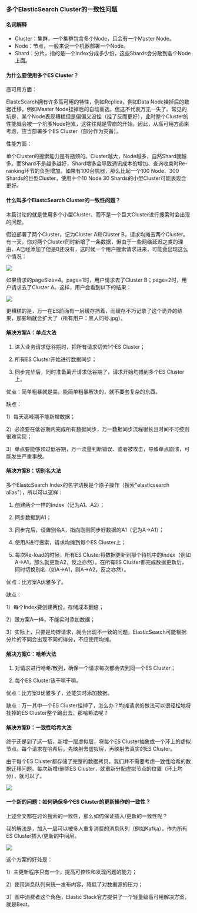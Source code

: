 ### 多个ElasticSearch Cluster的一致性问题 ###
#### 名词解释 ####
* Cluster：集群，一个集群包含多个Node，且会有一个Master Node。
* Node：节点，一般来说一个机器部署一个Node。
* Shard：分片，指的是一个Index分成多少份，这些Shards会分散到各个Node上面。

#### 为什么要使用多个ES Cluster？ ####
高可用方面：

ElastcSearch拥有许多高可用的特性，例如Replica，例如Data Node挂掉后的数据迁移，例如Master Node挂掉后的自动重选，但这不代表万无一失了。常见的坑是，某个Node表现糟糕但是偏偏又没挂（挂了反而更好），此时整个Cluster的性能就会被一个坑爹Node拖累，这往往就是雪崩的开始。因此，从高可用方面来考虑，应当部署多个ES Cluster（部分作为灾备）。

性能方面：

单个Cluster的搜索能力是有瓶颈的。Cluster越大，Node越多，自然Shard就越多。而Shard不是越多越好，Shard增多会导致通讯成本的增加、查询收束时Re-ranking环节的负担增加。如果有100台机器，那么比起一个100 Node、300 Shards的巨型Cluster，使用十个10 Node 30 Shards的小型Cluster可能表现会更好。

#### 什么叫多个ElastcSearch Cluster的一致性问题？ ####
本篇讨论的就是使用多个小型Cluster、而不是一个巨大Cluster进行搜索时会出现的问题。

假设部署了两个Cluster，记为Cluster A和Cluster B，请求均摊去两个Cluster。有一天，你对两个Cluster同时新增了一条数据，但由于一些网络延迟之类的理由，A已经添加了但是B还没有，这时候一个用户搜索请求进来，可能会出现这么个情况：

![](https://github.com/scalad/Elasticsearch/blob/master/doc/image/cluster1.png)

如果请求的pageSize=4。page=1时，用户请求去了Cluster B；page=2时，用户请求去了Cluster A。这样，用户会看到以下的结果：

![](https://github.com/scalad/Elasticsearch/blob/master/doc/image/cluster2.png)

更糟糕的是，万一在ES前面有一层缓存挡着，而缓存不巧记录了这个诡异的结果，那影响就会扩大了（所有用户：黑人问号.jpg）。

#### 解决方案A：单点大法 ####
1. 进入业务请求低谷期时，把所有请求切去1个ES Cluster；

2. 所有ES Cluster开始进行数据同步；

3. 同步完毕后，同时准备离开请求低谷期了，请求开始均摊到多个ES Cluster上。

优点：简单粗暴就是美。能简单粗暴解决的，就不要套复杂的东西。

缺点：

1）每天高峰期不能新增数据；

2）必须要在低谷期内完成所有数据同步，万一数据同步流程很长且时间不可控则很难实现；

3）单点要能够顶过低谷期，万一流量判断错误、或者被攻击，导致单点崩溃，可能发生严重事故。

#### 解决方案B：切别名大法 ####
多个ElastcSearch Index的名字切换是个原子操作（搜索"elasticsearch alias"），所以可以这样：

1. 创建两个一样的Index（记为A1、A2）；

2. 同步数据到A1；

3. 同步完后，设置别名A，指向刚刚同步好数据的A1（记为A->A1）；

4. 使用A进行搜索，请求均摊到每个ES Cluster上；

5. 每次Re-load的时候，所有ES Cluster将数据更新到那个待机中的Index（例如A->A1，那么就更新A2，反之亦然）。在所有ES Cluster都完成数据更新后，同时切换别名（如A->A1，则A->A2，反之亦然）。

优点：比方案A优雅多了。

缺点：

1）每个Index要创建两份，存储成本翻倍；

2）跟方案A一样，不能实时添加数据；

3）实际上，只要是均摊请求，就会出现不一致的问题，ElasticSearch可能根据分片的不同会出现不同的得分，不应使用均摊。

#### 解决方案C：哈希大法 ####
1. 对请求进行哈希/散列，确保一个请求每次都会去到同一个ES Cluster；

2. 每个ES Cluster该干嘛干嘛。

优点：比方案B优雅多了，还能实时添加数据。

缺点：万一其中一个ES Cluster挂掉了，怎么办？均摊请求的做法可以很轻松地将挂掉的ES Cluster整个踢出去，那哈希法呢？

#### 解决方案D：一致性哈希大法 ####
终于还是到了这一招，新增一层虚拟层，将每个ES Cluster抽象成一个环上的虚拟节点。每个请求在哈希后，先映射去虚拟层，再映射去真实的ES Cluster。

由于每个ES Cluster都存储了完整的数据拷贝，我们并不需要考虑一致性哈希的数据迁移问题。每次新增/删除ES Cluster，就重新分配虚拟节点的位置（环上均分），就可以了。

![](https://github.com/scalad/Elasticsearch/blob/master/doc/image/cluster3.png)

#### 一个新的问题：如何确保多个ES Cluster的更新操作的一致性？ ####
上述全文都在讨论搜索的一致性，那么如何保证插入/更新的一致性呢？

我的解法是，加入一层可以被多人重复消费的消息队列（例如Kafka），作为所有ES Cluster插入/更新的中间层。

![](https://github.com/scalad/Elasticsearch/blob/master/doc/image/cluster4.png)

这个方案的好处是：

1）主更新程序只有一个，提高可控性和发现问题的能力；

2）使用消息队列来统一发布内容，降低了对数据源的压力；

3）图中消费者这个角色，Elastic Stack官方提供了一个轻量级高可用解决方案，就是Beat。

